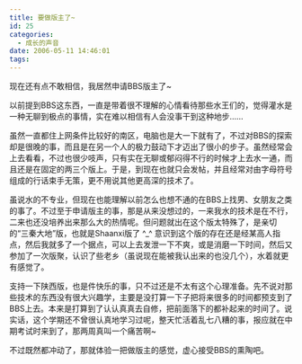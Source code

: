```yaml
---
title: 要做版主了~
id: 25
categories:
  - 成长的声音
date: 2006-05-11 14:46:01
tags:
---
```




 现在还有点不敢相信，我居然申请BBS版主了~

 以前提到BBS这东西，一直是带着很不理解的心情看待那些水王们的，觉得灌水是一种无聊到极点的事情，实在难以相信有人会没事干到这种地步……

 虽然一直都住上网条件比较好的南区，电脑也是大一下就有了，不过对BBS的探索却是很晚的事，而且是在另一个人的极力鼓动下才迈出了很小的步子。虽然经常会上去看看，不过也很少吱声，只有实在无聊或郁闷得不行的时候才上去水一通，而且还是在固定的两三个版上。于是，到现在也就只会发帖，并且经常对由字母符号组成的行话束手无策，更不用说其他更高深的技术了。

 虽说水的不专业，但现在也能理解以前怎么也想不通的在BBS上找男、女朋友之类的事了。不过至于申请版主的事，那是从来没想过的，一来我水的技术是在不行，二来也还没培养出来那么大的热情呢。但问题就出在这个版太特殊了，是亲切的“三秦大地”版，也就是Shaanxi版了 ^_^ 意识到这个版的存在还是经某高人指点，然后我就多了一个据点，可以上去发泄一下不爽，或是消磨一下时间，然后又参加了一次版聚，认识了些老乡（虽说现在能被我认出来的也没几个），水着就更有感觉了。

 支持一下陕西版，也是件快乐的事，只不过还是不太有这个心理准备。先不说对那些技术的东西没有很大兴趣学，主要是没打算一下子把将来很多的时间都预支到了BBS上去。本来是打算到了认认真真去自修，把前面落下的都补起来的时间了。说实话，这个学期还不曾很认真地学习过呢，整天忙活着乱七八糟的事，报应就在中期考试时来到了，那两周真叫一个痛苦啊~

 不过既然都冲动了，那就体验一把做版主的感觉，虚心接受BBS的熏陶吧。
